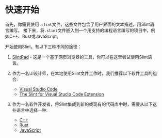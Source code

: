 <!-- Copyright © SixtyFPS GmbH <info@slint.dev> ; SPDX-License-Identifier: MIT -->

# 快速开始

首先，你需要使用`.slint`文件，这些文件包含了用户界面的文本描述，用Slint语言编写。
接下来，将`.slint`文件嵌入到一个用支持的编程语言编写的项目中，例如C++、Rust或JavaScript。

开始使用Slint，有以下三种不同的途径：

1. [SlintPad](https://slint.dev/editor) - 这是一个基于网页浏览器的工具，你可以在这里尝试使用Slint语言。

2. 作为一名UI设计师，在本地使用Slint文件工作时，我们推荐以下软件工具的组合:

   - [Visual Studio Code](https://code.visualstudio.com)
   - [The Slint for Visual Studio Code Extension](https://marketplace.visualstudio.com/items?itemName=Slint.slint)

3. 作为一名软件开发者，将Slint集成到新的或现有的代码库中时，需要从以下这些语言中选择一种:

   - [C++](slint-cpp:index.html)
   - [Rust](slint-rust:index.html)
   - [JavaScript](slint-node:index.html)

